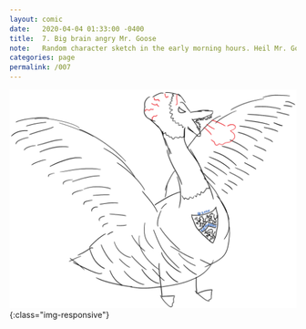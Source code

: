 ```yaml
---
layout: comic
date:   2020-04-04 01:33:00 -0400
title:  7. Big brain angry Mr. Goose
note:   Random character sketch in the early morning hours. Heil Mr. Goose!
categories: page
permalink: /007
---
```

![PAGE 007](/pages/007.png){:class="img-responsive"}
